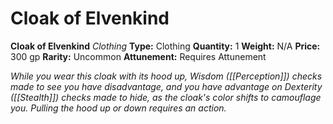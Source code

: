 # Cloak of Elvenkind

**Cloak of Elvenkind**
_Clothing_
**Type:** Clothing
**Quantity:** 1
**Weight:** N/A
**Price:** 300 gp
**Rarity:** Uncommon
**Attunement:** Requires Attunement

*While you wear this cloak with its hood up, Wisdom ([[Perception]]) checks made to see you have disadvantage, and you have advantage on Dexterity ([[Stealth]]) checks made to hide, as the cloak's color shifts to camouflage you. Pulling the hood up or down requires an action.*
